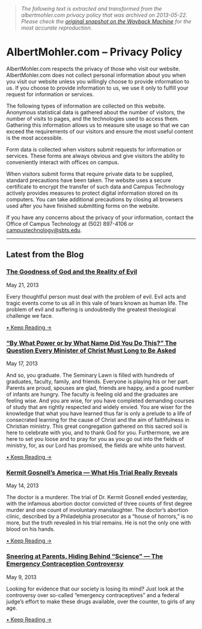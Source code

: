 > *The following text is extracted and transformed from the albertmohler.com privacy policy that was archived on 2013-05-22. Please check the [original snapshot on the Wayback Machine](https://web.archive.org/web/20130522000454id_/http%3A//www.albertmohler.com/privacy-policy) for the most accurate reproduction.*

# AlbertMohler.com – Privacy Policy

AlbertMohler.com respects the privacy of those who visit our website. AlbertMohler.com does not collect personal information about you when you visit our website unless you willingly choose to provide information to us. If you choose to provide information to us, we use it only to fulfill your request for information or services.

The following types of information are collected on this website. Anonymous statistical data is gathered about the number of visitors, the number of visits to pages, and the technologies used to access them. Gathering this information allows us to measure site usage so that we can exceed the requirements of our visitors and ensure the most useful content is the most accessible.

Form data is collected when visitors submit requests for information or services. These forms are always obvious and give visitors the ability to conveniently interact with offices on campus.

When visitors submit forms that require private data to be supplied, standard precautions have been taken. The website uses a secure certificate to encrypt the transfer of such data and Campus Technology actively provides measures to protect digital information stored on its computers. You can take additional precautions by closing all browsers used after you have finished submitting forms on the website.

If you have any concerns about the privacy of your information, contact the Office of Campus Technology at (502) 897-4106 or [campustechnology@sbts.edu](mailto:campustechnology@sbts.edu).

* * *

## Latest from the Blog

### [The Goodness of God and the Reality of Evil](https://web.archive.org/2013/05/21/the-goodness-of-god-and-the-reality-of-evil-4/)

May 21, 2013

[](https://web.archive.org/wp-content/uploads/2013/05/166128579.jpg)Every thoughtful person must deal with the problem of evil. Evil acts and tragic events come to us all in this vale of tears known as human life. The problem of evil and suffering is undoubtedly the greatest theological challenge we face.

[• Keep Reading →](https://web.archive.org/2013/05/21/the-goodness-of-god-and-the-reality-of-evil-4/)

### [“By What Power or by What Name Did You Do This?” The Question Every Minister of Christ Must Long to Be Asked](https://web.archive.org/2013/05/17/by-what-power-or-by-what-name-did-you-do-this-the-question-every-minister-of-christ-must-long-to-be-asked/)

May 17, 2013

[](https://web.archive.org/wp-content/uploads/2013/05/Fra_Angelico_-_St_Peter_Preaching_in_the_Presence_of_St_Mark_-_WGA00464-1.jpg)And so, you graduate. The Seminary Lawn is filled with hundreds of graduates, faculty, family, and friends. Everyone is playing his or her part. Parents are proud, spouses are glad, friends are happy, and a good number of infants are hungry. The faculty is feeling old and the graduates are feeling wise. And you are wise, for you have completed demanding courses of study that are rightly respected and widely envied. You are wiser for the knowledge that what you have learned thus far is only a prelude to a life of consecrated learning for the cause of Christ and the aim of faithfulness in Christian ministry. This great congregation gathered on this sacred soil is here to celebrate with you, and to thank God for you. Furthermore, we are here to set you loose and to pray for you as you go out into the fields of ministry, for, as our Lord has promised, the fields are white unto harvest.

[• Keep Reading →](https://web.archive.org/2013/05/17/by-what-power-or-by-what-name-did-you-do-this-the-question-every-minister-of-christ-must-long-to-be-asked/)

### [Kermit Gosnell’s America — What His Trial Really Reveals](https://web.archive.org/2013/05/14/kermit-gosnells-america-what-his-trial-really-reveals/)

May 14, 2013

[](http://www.albertmohler.com/wp-content/uploads/2013/05/119890621.jpg)The doctor is a murderer. The trial of Dr. Kermit Gosnell ended yesterday, with the infamous abortion doctor convicted of three counts of first degree murder and one count of involuntary manslaughter. The doctor’s abortion clinic, described by a Philadelphia prosecutor as a “house of horrors,” is no more, but the truth revealed in his trial remains. He is not the only one with blood on his hands.

[• Keep Reading →](https://web.archive.org/2013/05/14/kermit-gosnells-america-what-his-trial-really-reveals/)

### [Sneering at Parents, Hiding Behind “Science” — The Emergency Contraception Controversy](https://web.archive.org/2013/05/09/sneering-at-parents-hiding-behind-science-the-emergency-contraception-controversy/)

May 9, 2013

[](http://www.albertmohler.com/wp-content/uploads/2013/05/155310509.jpg)Looking for evidence that our society is losing its mind? Just look at the controversy over so-called “emergency contraceptives” and a federal judge’s effort to make these drugs available, over the counter, to girls of any age.

[• Keep Reading →](https://web.archive.org/2013/05/09/sneering-at-parents-hiding-behind-science-the-emergency-contraception-controversy/)
